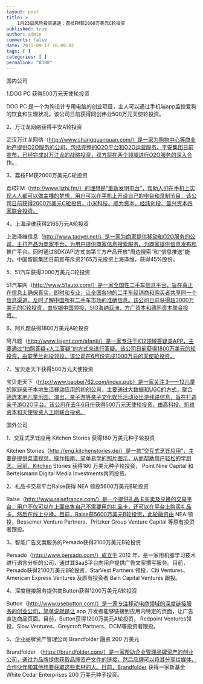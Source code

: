 ```yaml
---
layout: post
title: >
    1月23日风险投资速递：荔枝FM获2000万美元C轮投资
published: true
author: admin
comments: false
date: 2015-09-17 10:09:02
tags: [ ]
categories: [ ]
permalink: "8308"
---
```



国内公司

1.DOG PC 获得500万元天使轮投资

DOG PC 是一个为狗设计专用电脑的创业项目，主人可以通过手机端app监控爱狗的饮食和生理状况。该公司日前获得同创伟业500万元天使轮投资。

2、万江龙网络获得平安A轮投资

武汉万江龙网络（http://www.shangquanquan.com/）是一家为购物中心等商业地产提供O2O服务的公司，包括完整的O2O平台和O2O运营服务。平安集团日前宣布，已经完成对万江龙的战略投资，双方将在两个领域进行O2O服务的深入合作。

3、荔枝FM获2000万美元C轮投资

荔枝FM（http://www.lizhi.fm/）的理想是“重新发明电台”，帮助人们在手机上实现人人都可以做主播的梦想，用户可以在手机上开设自己的电台和录制节目，该公司日前获得2000万美元C轮投资，小米科技、顺为资本、经纬创投、晨兴资本四家联合投资。

4、上海泽维获得2165万元A轮投资

上海泽维信息（http://www.taoyer.net/）是一家为商家提供移动和O2O服务的公司，主打产品为商家平台，为用户提供商家信息搜索服务，为商家提供信息发布和 推广平台。同时通过SDK/API方式向第三方产品开放“周边搜索”和“信息推送”能力。中国智能集团日前宣布斥资2165万元投资上海泽维，获得45%股份。

5、51汽车获得3000万美元C轮投资

51汽车网（http://www.51auto.com/）是一家全国性二手车信息平台，旨在真正在信息上确保真实、即时和专业，让全国各地的二手车经销商和购买者共享同一个信息渠道，及时了解中国所有二手车市场的准确信息。该公司日前获得超3000万美元的C轮投资，由软银中国领投，SIG海纳亚洲、方广资本和德同资本联合投资。

6、阿凡题获得1800万美元A轮投资

阿凡题（http://www.lejent.com/afanti/）是一家专注于K12领域答疑类APP，主要通过“拍照答疑+人工答疑”的方式来进行答疑。该公司日前获得1800万美元的轮投资，由安芙兰创投领投。该公司在6月份完成1000万元的天使轮投资。

7、宝贝走天下获得500万元天使投资

宝贝走天下（http://www.baobei762.com/index.pub）是一家关注 3——12儿童的家庭亲子本地生活移动应用的初创公司，主要通过大数据和UGC的方式，聚合筛选本地儿童乐园、演出、亲子游等亲子文化娱乐活动及出游线路信息，旨在打造亲子游O2O平台。该公司在去年6月份获得500万元天使轮投资，由高科投、凯维资本和天使投资人王刚联合投资。

国外公司

1、交互式烹饪应用 Kitchen Stories 获得180 万美元种子轮投资

Kitchen Stories（http://eng.kitchenstories.de/）是一款“交互式烹饪应用”，主要是提供菜谱视频、操作指南、简单易学的照片图示，从而帮助用户轻松的学厨艺。目前，Kitchen Stories 获得180 万美元种子轮投资， Point Nine Capital 和Bertelsmann Digital Media Investments共同投资。

2、礼品卡交易平台Raise获得 NEA 领投5600万美元B轮投资

Raise（http://www.raisefrance.com/）是一个提供礼品卡买卖及兑换的交易平台，用户不仅可以在上面出售自己不需要用的礼品卡，还可以在平台上购买礼品卡，然后在线上兑换。目前，Raise获5600万美元B轮投资，此轮融资由 NEA 领投，Bessemer Venture Partners、Pritzker Group Venture Capital 等原有投资者跟投。

3、智能广告文案服务的Persado获得2100万美元B轮投资

Persado（http://www.persado.com/）成立于 2012 年，是一家用机器学习技术进行语言分析的公司，通过其SaaS平台向用户提供广告文案撰写服务。目前，Persado获得2100万美元B轮投资，StarVest Partners 领投，Citi Ventures、American Express Ventures 及原有投资者 Bain Capital Ventures 跟投。

4、深度链接服务提供商Button获得1200万美元A轮投资

Button（http://www.usebutton.com/）是一家专注移动电商领域的深度链接服务的创业公司，简单说就是让 app 开发者能够链接到应用内特定的页面，让广告直达商品页面。目前，Button获得1200万美元A轮投资， Redpoint Ventures领投，Slow Ventures、Greycroft Partners、DCM等投资者跟投。

5、企业品牌资产管理公司 Brandfolder 融资 200 万美元

Brandfolder （https://brandfolder.com/）是一家帮助企业管理品牌资产的创业公司，通过为品牌提供获取品牌资产文件的链接，然后品牌可以将其分享给媒体、合作伙伴和其他想要获取这些素材的人。目前，Brandfolder 获得一家新基金White Cedar Enterprises 200 万美元种子投资。